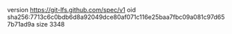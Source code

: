version https://git-lfs.github.com/spec/v1
oid sha256:7713c6c0bdb6d8a92049dce80af071c116e25baa7fbc09a081c97d657b71ad9a
size 3348
